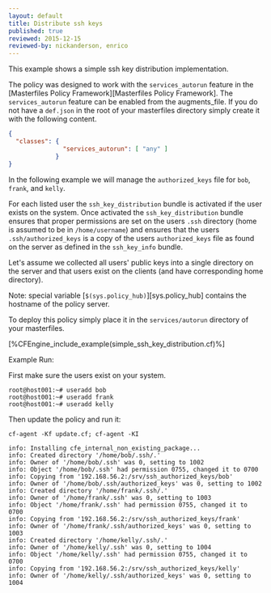 ```yaml
---
layout: default
title: Distribute ssh keys
published: true
reviewed: 2015-12-15
reviewed-by: nickanderson, enrico
---
```


This example shows a simple ssh key distribution implementation.

The policy was designed to work with the `services_autorun` feature in
the [Masterfiles Policy Framework][Masterfiles Policy Framework]. The
`services_autorun` feature can be enabled from the augments_file. If
you do not have a `def.json` in the root of your masterfiles directory
simply create it with the following content.

```json {file="def.json"}
{
  "classes": {
               "services_autorun": [ "any" ]
             }
}
```

In the following example we will manage the `authorized_keys` file for
`bob`, `frank`, and `kelly`.

For each listed user the `ssh_key_distribution` bundle is activated if
the user exists on the system. Once activated the
`ssh_key_distribution` bundle ensures that proper permissions are set
on the users `.ssh` directory (home is assumed to be in
`/home/username`) and ensures that the users `.ssh/authorized_keys` is
a copy of the users `authorized_keys` file as found on the server as
defined in the `ssh_key_info` bundle.

Let's assume we collected all users' public keys into a single
directory on the server and that users exist on the clients (and have
corresponding home directory).

Note: special variable [`$(sys.policy_hub)`][sys.policy_hub] contains the hostname of
the policy server.

To deploy this policy simply place it in the `services/autorun`
directory of your masterfiles.

[%CFEngine_include_example(simple_ssh_key_distribution.cf)%]

Example Run:

First make sure the users exist on your system.

```
root@host001:~# useradd bob
root@host001:~# useradd frank
root@host001:~# useradd kelly
```

Then update the policy and run it:

```command
cf-agent -Kf update.cf; cf-agent -KI
```
```output
info: Installing cfe_internal_non_existing_package...
info: Created directory '/home/bob/.ssh/.'
info: Owner of '/home/bob/.ssh' was 0, setting to 1002
info: Object '/home/bob/.ssh' had permission 0755, changed it to 0700
info: Copying from '192.168.56.2:/srv/ssh_authorized_keys/bob'
info: Owner of '/home/bob/.ssh/authorized_keys' was 0, setting to 1002
info: Created directory '/home/frank/.ssh/.'
info: Owner of '/home/frank/.ssh' was 0, setting to 1003
info: Object '/home/frank/.ssh' had permission 0755, changed it to 0700
info: Copying from '192.168.56.2:/srv/ssh_authorized_keys/frank'
info: Owner of '/home/frank/.ssh/authorized_keys' was 0, setting to 1003
info: Created directory '/home/kelly/.ssh/.'
info: Owner of '/home/kelly/.ssh' was 0, setting to 1004
info: Object '/home/kelly/.ssh' had permission 0755, changed it to 0700
info: Copying from '192.168.56.2:/srv/ssh_authorized_keys/kelly'
info: Owner of '/home/kelly/.ssh/authorized_keys' was 0, setting to 1004
```

